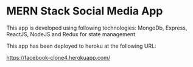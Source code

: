 # MERN Stack Social Media App

This app is developed using following technologies:
MongoDb,
Express,
ReactJS,
NodeJS and
Redux for state management

This app has been deployed to heroku at the following URL:

https://facebook-clone4.herokuapp.com/
